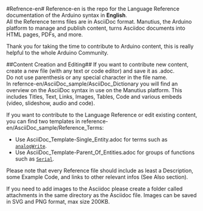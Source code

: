 #Refrence-en#
Reference-en is the repo for the Language Reference documentation of the Arduino syntax in **English**.  
All the Reference terms files are in AsciiDoc format. Manutius, the Arduino platform to manage and publish content, turns Asciidoc documents into HTML pages, PDFs, and more.

Thank you for taking the time to contribute to Arduino content, this is really helpful to the whole Arduino Community.

##Content Creation and Editing##
If you want to contribute new content, create a new file (with any text or code editor) and save it as .adoc.  
Do not use parenthesis or any special character in the file name.  
In refernce-en/AsciiDoc_sample/AsciiDoc_Dictionary you will find an overview on the AsciiDoc syntax in use on the Manutius platform. This includes Titles, Text, Links, Images, Tables, Code and various embeds (video, slideshow, audio and code).

If you want to contribute to the Language Reference or edit existing content, you can find two templates in reference-en/AsciiDoc_sample/Reference_Terms:
* Use AsciiDoc_Template-Single_Entity.adoc for terms such as [`analogWrite`](http://arduino.cc/en/Reference/AnalogWrite).
* Use AsciiDoc_Template-Parent_Of_Entities.adoc for groups of functions such as [`Serial`](http://arduino.cc/en/Reference/Serial).

Please note that every Reference file should include as least a Description, some Example Code, and links to other relevant infos (See Also section). 

If you need to add images to the Asciidoc please create a folder called attachments in the same directory as the Asciidoc file. Images can be saved in SVG and PNG format, max size 200KB.
